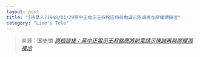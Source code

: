 ```yaml
---
layout: post
title: "[待录入]1948/01/29蒋中正电示王叔铭应将前电请示陈诚再与廖耀湘接洽"
category: "Liao's Tele"
---
```



> 来源：国史馆 [*原档链接：蔣中正電示王叔銘應將前電請示陳誠再與廖耀湘接洽*](https://ahonline.drnh.gov.tw/index.php?act=Display/image/5894523lq6k3hL)